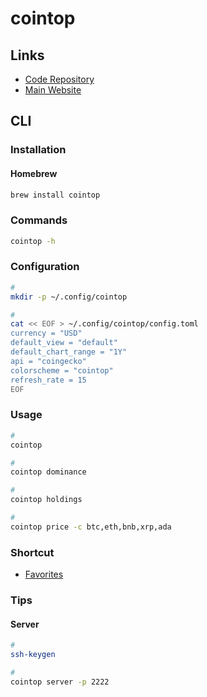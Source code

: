 # cointop

## Links

- [Code Repository](https://github.com/cointop-sh/cointop)
- [Main Website](https://cointop.sh/)

## CLI

### Installation

#### Homebrew

```sh
brew install cointop
```

### Commands

```sh
cointop -h
```

### Configuration

```sh
#
mkdir -p ~/.config/cointop

#
cat << EOF > ~/.config/cointop/config.toml
currency = "USD"
default_view = "default"
default_chart_range = "1Y"
api = "coingecko"
colorscheme = "cointop"
refresh_rate = 15
EOF
```

### Usage

```sh
#
cointop

#
cointop dominance

#
cointop holdings

#
cointop price -c btc,eth,bnb,xrp,ada
```

### Shortcut

- [Favorites](https://github.com/cointop-sh/cointop/blob/master/docs/content/favorites.md)

### Tips

#### Server

```sh
#
ssh-keygen

#
cointop server -p 2222
```

<!-- #### Autocomplete

```sh
# cointop
source <(cointop completion zsh)
``` -->
